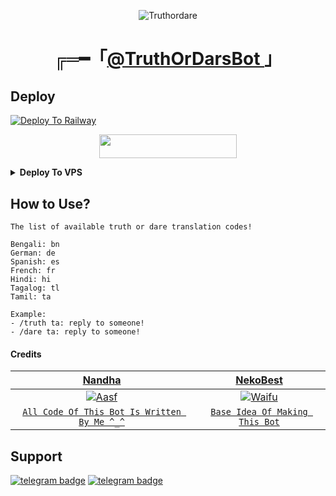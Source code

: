 <p align="center">
  <img src="http://telegra.ph/file/d7c0a42db5cbf08dbf3fa.jpg" alt="Truthordare">
</p>
<h1 align="center">
  ╔═━「<b><a href="https://t.me/telltruthordarebot">@TruthOrDarsBot </a></b>」
</h1>

## Deploy
[![Deploy To Railway](https://railway.app/button.svg)](https://railway.app/new/template?template=https://github.com/Ctzfamily/TruthOrDareBot) <p align="center"><a href="https://heroku.com/deploy?template=https://github.com/Ctzfamily/TruthOrDareBot"> <img src="https://img.shields.io/badge/Deploy%20To%20Heroku-black?style=for-the-badge&logo=heroku" width="220" height="38.45"/></a></p>

<details><summary><b>Deploy To VPS</b></summary>
<p>
<pre>
git clone https://github.com/Ctzfamily/TruthOrDareBot
cd TruthOrDareBot
# Install Packages
pip3 install --upgrade -r requirements.txt
python3 -m main
</pre>
</p>
</details>

## How to Use?
```
The list of available truth or dare translation codes!

Bengali: bn
German: de
Spanish: es
French: fr
Hindi: hi
Tagalog: tl
Tamil: ta

Example: 
- /truth ta: reply to someone!
- /dare ta: reply to someone!
```

#### Credits

| <a href="https://github.com/Ctzfamily" target="_blank">**Nandha**</a> | <a href="https://api.truthordarebot.xyz" target="_blank">**NekoBest**</a> | 
| :---: |:---:|
| [![Aasf](https://avatars.githubusercontent.com/u/89440790?v=4)](https://avatars.githubusercontent.com/u/71401053?s=200&v=4)    | [![Waifu](https://avatars.githubusercontent.com/u/71401053?s=200&v=4)](https://api.truthordarebot.xyz) |
| <a href="https://github.com/Ctzfamily/TruthOrDareBot/commits?author=Ctzfamily" target="_blank">`All Code Of This Bot Is Written By Me ^_^`</a> | <a href="https://api.truthordarebot.xyz" target="_blank">`Base Idea Of Making This Bot`</a>

## Support
[![telegram badge](https://img.shields.io/badge/Telegram-Group-30302f?style=flat&logo=telegram)](https://telegram.dog/NandhaSupport)
[![telegram badge](https://img.shields.io/badge/Telegram-Channel-30302f?style=flat&logo=telegram)](https://telegram.dog/Nandhabots) 
